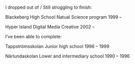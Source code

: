 I dropped out of / Still struggling to finish:

Blackeberg High School
Natual Science program
1999 –

Hyper Island
Digital Media Creative
2002 –

I’ve been able to complete:

Tappströmsskolan
Junior high school
1996 – 1999

Närlundaskolan
Lower and intermediary school
1990 – 1996
